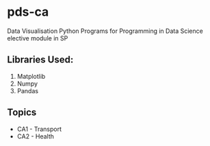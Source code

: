 # pds-ca
Data Visualisation Python Programs for Programming in Data Science elective module in SP

## Libraries Used:
1. Matplotlib
2. Numpy
3. Pandas

## Topics
+ CA1 - Transport
+ CA2 - Health
